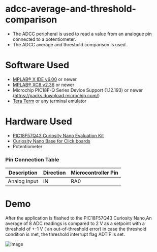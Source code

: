 # adcc-average-and-threshold-comparison
* The ADCC peripheral is used to read a value from an analogue pin connected to a potentiometer. 
* The ADCC average and threshold comparison is used.
# Software Used
 * [MPLAB® X IDE v6.00](https://www.microchip.com/en-us/tools-resources/develop/mplab-x-ide) or newer
 * [MPLAB® XC8 v2.36](https://www.microchip.com/en-us/tools-resources/develop/mplab-xc-compilers/downloads-documentation#XC8) or newer
 * Microchip PIC18F-Q Series Device Support (1.12.193) or newer (https://packs.download.microchip.com/)
 * [Tera Term](https://www.heise.de/download/product/tera-term-51776) or any terminal emulator
 
 # Hardware Used
* [PIC18F57Q43 Curiosity Nano Evaluation Kit](https://www.microchip.com/en-us/development-tool/DM164150)
* [Curiosity Nano Base for Click boards](https://www.microchip.com/en-us/development-tool/AC164162)
* Potentiometer
### Pin Connection Table

| Description | Direction| Microcontroller Pin|
| ------------- | ------------- |-------------         
| Analog Input  | IN | RA0
# Demo
After the application is flashed to the PIC18F57Q43 Curiosity Nano,An average of 8 ADC readings is compared to 2 V as a setpoint with a threshold of +-1 V ( an out-of-threshold error) in case the threshold condition is met, the threshold interrupt flag ADTIF is set.


![image](https://user-images.githubusercontent.com/66494140/198106908-47449c7c-3bdf-4e5f-9995-a538fd8ffb6d.png)

